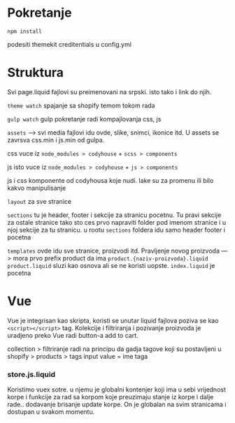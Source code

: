 # Pokretanje 
`npm install`

podesiti themekit creditentials u config.yml


# Struktura 
Svi page.liquid fajlovi su preimenovani na srpski. isto tako i link do njih.

`theme watch` spajanje sa shopify temom tokom rada

`gulp watch` gulp pokretanje radi kompajlovanja css, js

`assets` —> svi media fajlovi idu ovde, slike, snimci, ikonice itd.
U assets se zavrsva css.min i js.min od gulpa.

css vuce iz `node_modules > codyhouse` + `scss > components`

js isto vuce iz `node_modules > codyhouse` + `js > components` 

js i css komponente od codyhousa koje nudi. lake su za promenu ili bilo kakvo manipulisanje

`layout` za sve stranice

`sections` tu je header, footer i sekcije za stranicu pocetnu. Tu pravi sekcije za ostale stranice tako sto ces prvo napraviti folder pod imenom stranice i u njoj sekcije za tu stranicu. u rootu `sections` foldera idu samo header footer i pocetna

`templates` ovde idu sve stranice, proizvodi itd. 
Pravljenje novog proizvoda —> mora prvo prefix product da ima `product.{naziv-proizvoda}.liquid` 
`product.liquid` sluzi kao osnova ali se ne koristi uopste.
`index.liquid` je pocetna

# Vue

Vue je integrisan kao skripta, koristi se unutar liquid fajlova poziva se kao `<script></script>` tag. Kolekcije i filtriranja i pozivanje proizvoda je uradjeno preko Vue radi button-a 
add to cart.

collection > filtriranje radi na principu da gadja tagove koji su postavljeni u shopify > products > tags
input value = ime taga

### store.js.liquid
Koristimo vuex sotre. u njemu je globalni kontenjer koji ima u sebi vrijednost korpe i funkcije za rad sa korpom koje preuzimaju stanje iz korpe i dalje rade.. dodavanje brisanje update korpe. On je globalan na svim stranicama i dostupan u svakom momentu.
